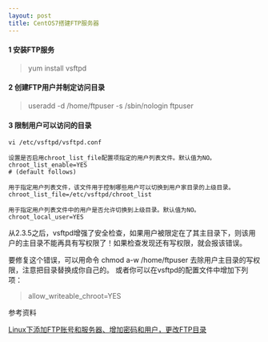 ```yaml
---
layout: post
title: CentOS7搭建FTP服务器
---
```


#### 1 安装FTP服务

> yum install vsftpd

#### 2 创建FTP用户并制定访问目录

> useradd -d /home/ftpuser -s /sbin/nologin ftpuser
<!-- more -->

#### 3 限制用户可以访问的目录
    vi /etc/vsftpd/vsftpd.conf

    设置是否启用chroot_list_file配置项指定的用户列表文件。默认值为NO。
    chroot_list_enable=YES
    # (default follows)

    用于指定用户列表文件，该文件用于控制哪些用户可以切换到用户家目录的上级目录。
    chroot_list_file=/etc/vsftpd/chroot_list

    用于指定用户列表文件中的用户是否允许切换到上级目录。默认值为NO。
    chroot_local_user=YES




从2.3.5之后，vsftpd增强了安全检查，如果用户被限定在了其主目录下，则该用户的主目录不能再具有写权限了！如果检查发现还有写权限，就会报该错误。

要修复这个错误，可以用命令 chmod a-w /home/ftpuser 去除用户主目录的写权限，注意把目录替换成你自己的。
或者你可以在vsftpd的配置文件中增加下列项：

> allow_writeable_chroot=YES

参考资料

[Linux下添加FTP账号和服务器、增加密码和用户，更改FTP目录](http://blog.csdn.net/xinguan1267/article/details/47751137)